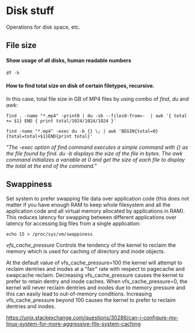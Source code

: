 # Disk stuff
Operations for disk space, etc.

## File size

#### Show usage of all disks, human readable numbers
`df -h`

#### How to find total size on disk of certain filetypes, recursive.

In this case, total file size in GB of MP4 files by using combo of *find*, *du* and *awk*:

`find . -name "*.mp4" -print0 | du -sb --files0-from=-  | awk '{ total += $1} END { print total/1024/1024/1024 }'`

`find -name "*.mp4" -exec du -b {} \; | awk 'BEGIN{total=0}{total=total+$1}END{print total}'`

*"The -exec option of find command executes a simple command with {} as the file found by find. du -b displays the size of the file in bytes. The awk command initializes a variable at 0 and get the size of each file to display the total at the end of the command."*

## Swappiness

Set system to prefer swapping file data over application code (this does not matter if you have enough RAM to keep whole filesystem and all the application code and all virtual memory allocated by applications in RAM). This reduces latency for swapping between different applications over latency for accessing big files from a single application:

`echo 15 > /proc/sys/vm/swappiness`

*vfs_cache_pressure*
Controls the tendency of the kernel to reclaim the memory which is used for caching of directory and inode objects.

At the default value of vfs_cache_pressure=100 the kernel will attempt to reclaim dentries and inodes at a "fair" rate with respect to pagecache and swapcache reclaim. Decreasing vfs_cache_pressure causes the kernel to prefer to retain dentry and inode caches. When vfs_cache_pressure=0, the kernel will never reclaim dentries and inodes due to memory pressure and this can easily lead to out-of-memory conditions. Increasing vfs_cache_pressure beyond 100 causes the kernel to prefer to reclaim dentries and inodes.

https://unix.stackexchange.com/questions/30286/can-i-configure-my-linux-system-for-more-aggressive-file-system-caching

